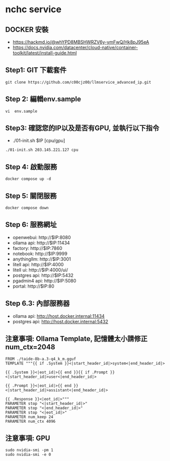 # nchc service

## DOCKER 安裝
- https://hackmd.io/@whYPD8MBSHWRZV6y-ymFwQ/Hk8pJ95eA
- https://docs.nvidia.com/datacenter/cloud-native/container-toolkit/latest/install-guide.html


## Step1: GIT 下載套件
```
git clone https://github.com/c00cjz00/llmservice_advanced_ip.git
```

## Step 2: 編輯env.sample
```
vi  env.sample 
```

## Step3: 確認您的IP以及是否有GPU, 並執行以下指令
- ./01-init.sh $IP [cpu/gpu]
```
./01-init.sh 203.145.221.127 cpu
``` 

## Step 4: 啟動服務
```
docker compose up -d 
```

## Step 5: 關閉服務
```
docker compose down 
```

## Step 6: 服務網址 
- openwebui: http://$IP:8080
- ollama api: http://$IP:11434
- factory: http://$IP:7860
- notebook: http://$IP:9999
- anythingllm: http://$IP:3001
- litell api: http://$IP:4000
- litell ui: http://$IP:4000/ui/
- postgres api: http://$IP:5432
- pgadmin4 api: http://$IP:5080
- portal: http://$IP:80

## Step 6.3: 內部服務器
- ollama api: http://host.docker.internal:11434
- postgres api: http://host.docker.internal:5432


## 注意事項: Ollama Template, 記憶體太小請修正 num_ctx=2048
```
FROM ./taide-8b-a.3-q4_k_m.gguf
TEMPLATE """{{ if .System }}<|start_header_id|>system<|end_header_id|>

{{ .System }}<|eot_id|>{{ end }}{{ if .Prompt }}<|start_header_id|>user<|end_header_id|>

{{ .Prompt }}<|eot_id|>{{ end }}<|start_header_id|>assistant<|end_header_id|>

{{ .Response }}<|eot_id|>"""
PARAMETER stop "<|start_header_id|>"
PARAMETER stop "<|end_header_id|>"
PARAMETER stop "<|eot_id|>"
PARAMETER num_keep 24
PARAMETER num_ctx 4096
```

## 注意事項:  GPU
```
sudo nvidia-smi -pm 1
sudo nvidia-smi -e 0
```
